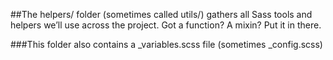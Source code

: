 ##The helpers/ folder (sometimes called utils/) gathers all Sass tools and helpers we’ll use across the project. Got a function? A mixin? Put it in there.

###This folder also contains a _variables.scss file (sometimes _config.scss)